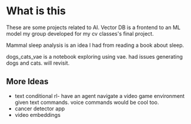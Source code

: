 # What is this

These are some projects related to AI. Vector DB is a frontend to an ML model my group developed for my cv classes's final project.

Mammal sleep analysis is an idea I had from reading a book about sleep.

dogs_cats_vae is a notebook exploring using vae. had issues generating dogs and cats. will revisit.

## More Ideas

- text conditional rl- have an agent navigate a video game environment given text commands. voice commands would be cool too.
- cancer detector app
- video embeddings
